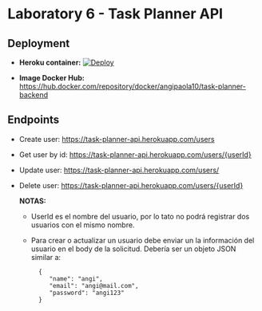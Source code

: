# Laboratory 6 - Task Planner API

## Deployment
* **Heroku container:**
  [![Deploy](https://www.herokucdn.com/deploy/button.svg)](https://task-planner-api.herokuapp.com/)

* **Image Docker Hub:** 
  https://hub.docker.com/repository/docker/angipaola10/task-planner-backend

## Endpoints
* Create user: https://task-planner-api.herokuapp.com/users
* Get user by id: https://task-planner-api.herokuapp.com/users/{userId}
* Update user: https://task-planner-api.herokuapp.com/users/
* Delete user: https://task-planner-api.herokuapp.com/users/{userId}

    **NOTAS:** 
    * UserId es el nombre del usuario, por lo tato no podrá registrar dos usuarios con el mismo nombre.
    * Para crear o actualizar un usuario debe enviar un la información del usuario en el body de la solicitud. Debería ser un objeto JSON similar a:
    
            {
               "name": "angi",
               "email": "angi@mail.com",
               "password": "angi123"
            }

